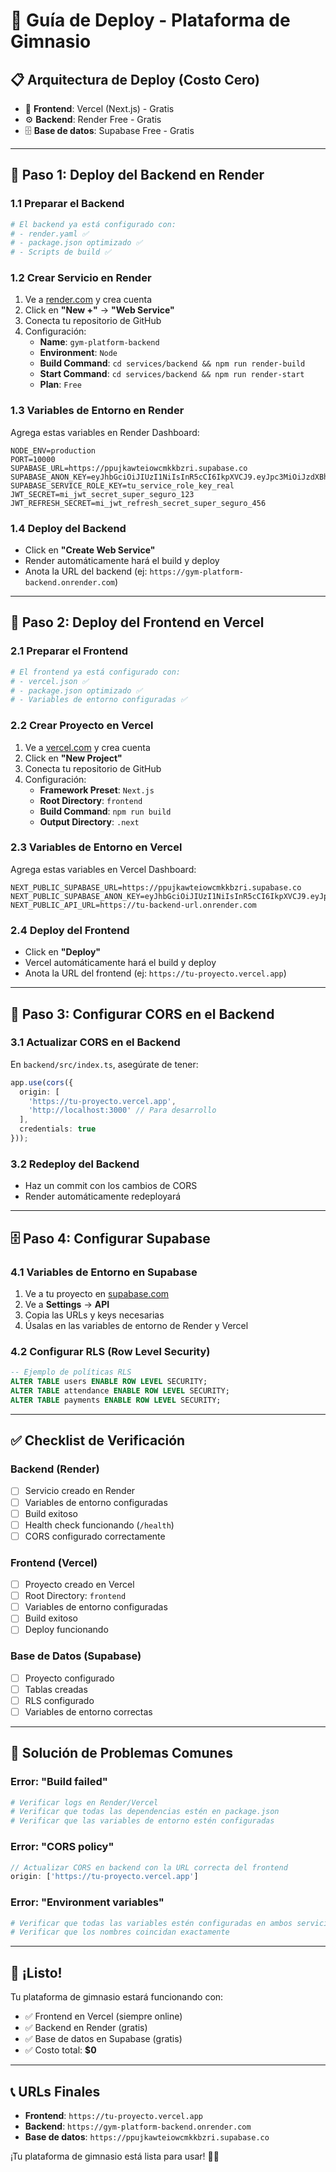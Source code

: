 # 🚀 Guía de Deploy - Plataforma de Gimnasio

## 📋 Arquitectura de Deploy (Costo Cero)

- 🎨 **Frontend**: Vercel (Next.js) - Gratis
- ⚙️ **Backend**: Render Free - Gratis  
- 🗄️ **Base de datos**: Supabase Free - Gratis

---

## 🎯 Paso 1: Deploy del Backend en Render

### 1.1 Preparar el Backend
```bash
# El backend ya está configurado con:
# - render.yaml ✅
# - package.json optimizado ✅
# - Scripts de build ✅
```

### 1.2 Crear Servicio en Render
1. Ve a [render.com](https://render.com) y crea cuenta
2. Click en **"New +"** → **"Web Service"**
3. Conecta tu repositorio de GitHub
4. Configuración:
   - **Name**: `gym-platform-backend`
   - **Environment**: `Node`
   - **Build Command**: `cd services/backend && npm run render-build`
   - **Start Command**: `cd services/backend && npm run render-start`
   - **Plan**: `Free`

### 1.3 Variables de Entorno en Render
Agrega estas variables en Render Dashboard:

```env
NODE_ENV=production
PORT=10000
SUPABASE_URL=https://ppujkawteiowcmkkbzri.supabase.co
SUPABASE_ANON_KEY=eyJhbGciOiJIUzI1NiIsInR5cCI6IkpXVCJ9.eyJpc3MiOiJzdXBhYmFzZSIsInJlZiI6InBwdWprYXd0ZWlvd2Nta2tienJpIiwicm9sZSI6ImFub24iLCJpYXQiOjE3NTkyNTkwMDksImV4cCI6MjA3NDgzNTAwOX0.6xjS_mf1ajbGIxtdNN3XGnYWvAoDoCXb5SmRGKvZ1LQ
SUPABASE_SERVICE_ROLE_KEY=tu_service_role_key_real
JWT_SECRET=mi_jwt_secret_super_seguro_123
JWT_REFRESH_SECRET=mi_jwt_refresh_secret_super_seguro_456
```

### 1.4 Deploy del Backend
- Click en **"Create Web Service"**
- Render automáticamente hará el build y deploy
- Anota la URL del backend (ej: `https://gym-platform-backend.onrender.com`)

---

## 🎨 Paso 2: Deploy del Frontend en Vercel

### 2.1 Preparar el Frontend
```bash
# El frontend ya está configurado con:
# - vercel.json ✅
# - package.json optimizado ✅
# - Variables de entorno configuradas ✅
```

### 2.2 Crear Proyecto en Vercel
1. Ve a [vercel.com](https://vercel.com) y crea cuenta
2. Click en **"New Project"**
3. Conecta tu repositorio de GitHub
4. Configuración:
   - **Framework Preset**: `Next.js`
   - **Root Directory**: `frontend`
   - **Build Command**: `npm run build`
   - **Output Directory**: `.next`

### 2.3 Variables de Entorno en Vercel
Agrega estas variables en Vercel Dashboard:

```env
NEXT_PUBLIC_SUPABASE_URL=https://ppujkawteiowcmkkbzri.supabase.co
NEXT_PUBLIC_SUPABASE_ANON_KEY=eyJhbGciOiJIUzI1NiIsInR5cCI6IkpXVCJ9.eyJpc3MiOiJzdXBhYmFzZSIsInJlZiI6InBwdWprYXd0ZWlvd2Nta2tienJpIiwicm9sZSI6ImFub24iLCJpYXQiOjE3NTkyNTkwMDksImV4cCI6MjA3NDgzNTAwOX0.6xjS_mf1ajbGIxtdNN3XGnYWvAoDoCXb5SmRGKvZ1LQ
NEXT_PUBLIC_API_URL=https://tu-backend-url.onrender.com
```

### 2.4 Deploy del Frontend
- Click en **"Deploy"**
- Vercel automáticamente hará el build y deploy
- Anota la URL del frontend (ej: `https://tu-proyecto.vercel.app`)

---

## 🔧 Paso 3: Configurar CORS en el Backend

### 3.1 Actualizar CORS en el Backend
En `backend/src/index.ts`, asegúrate de tener:

```typescript
app.use(cors({
  origin: [
    'https://tu-proyecto.vercel.app',
    'http://localhost:3000' // Para desarrollo
  ],
  credentials: true
}));
```

### 3.2 Redeploy del Backend
- Haz un commit con los cambios de CORS
- Render automáticamente redeployará

---

## 🗄️ Paso 4: Configurar Supabase

### 4.1 Variables de Entorno en Supabase
1. Ve a tu proyecto en [supabase.com](https://supabase.com)
2. Ve a **Settings** → **API**
3. Copia las URLs y keys necesarias
4. Úsalas en las variables de entorno de Render y Vercel

### 4.2 Configurar RLS (Row Level Security)
```sql
-- Ejemplo de políticas RLS
ALTER TABLE users ENABLE ROW LEVEL SECURITY;
ALTER TABLE attendance ENABLE ROW LEVEL SECURITY;
ALTER TABLE payments ENABLE ROW LEVEL SECURITY;
```

---

## ✅ Checklist de Verificación

### Backend (Render)
- [ ] Servicio creado en Render
- [ ] Variables de entorno configuradas
- [ ] Build exitoso
- [ ] Health check funcionando (`/health`)
- [ ] CORS configurado correctamente

### Frontend (Vercel)
- [ ] Proyecto creado en Vercel
- [ ] Root Directory: `frontend`
- [ ] Variables de entorno configuradas
- [ ] Build exitoso
- [ ] Deploy funcionando

### Base de Datos (Supabase)
- [ ] Proyecto configurado
- [ ] Tablas creadas
- [ ] RLS configurado
- [ ] Variables de entorno correctas

---

## 🚨 Solución de Problemas Comunes

### Error: "Build failed"
```bash
# Verificar logs en Render/Vercel
# Verificar que todas las dependencias estén en package.json
# Verificar que las variables de entorno estén configuradas
```

### Error: "CORS policy"
```typescript
// Actualizar CORS en backend con la URL correcta del frontend
origin: ['https://tu-proyecto.vercel.app']
```

### Error: "Environment variables"
```bash
# Verificar que todas las variables estén configuradas en ambos servicios
# Verificar que los nombres coincidan exactamente
```

---

## 🎉 ¡Listo!

Tu plataforma de gimnasio estará funcionando con:
- ✅ Frontend en Vercel (siempre online)
- ✅ Backend en Render (gratis)
- ✅ Base de datos en Supabase (gratis)
- ✅ Costo total: **$0**

---

## 📞 URLs Finales

- **Frontend**: `https://tu-proyecto.vercel.app`
- **Backend**: `https://gym-platform-backend.onrender.com`
- **Base de datos**: `https://ppujkawteiowcmkkbzri.supabase.co`

¡Tu plataforma de gimnasio está lista para usar! 🏋️‍♂️
